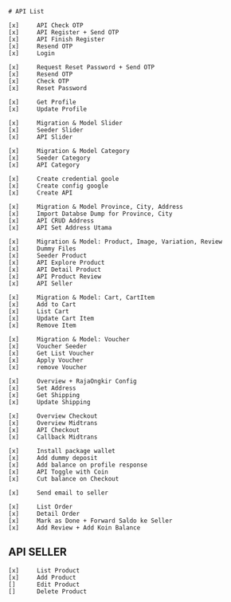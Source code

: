     # API List

    [x]     API Check OTP
    [x]     API Register + Send OTP
    [x]     API Finish Register
    [x]     Resend OTP
    [x]     Login

    [x]     Request Reset Password + Send OTP
    [x]     Resend OTP
    [x]     Check OTP
    [x]     Reset Password

    [x]     Get Profile
    [x]     Update Profile

    [x]     Migration & Model Slider
    [x]     Seeder Slider
    [x]     API Slider

    [x]     Migration & Model Category
    [x]     Seeder Category
    [x]     API Category

    [x]     Create credential goole
    [x]     Create config google
    [x]     Create API

    [x]     Migration & Model Province, City, Address    
    [x]     Import Databse Dump for Province, City
    [x]     API CRUD Address
    [x]     API Set Address Utama

    [x]     Migration & Model: Product, Image, Variation, Review
    [x]     Dummy Files
    [x]     Seeder Product
    [x]     API Explore Product
    [x]     API Detail Product
    [x]     API Product Review
    [x]     API Seller

    [x]     Migration & Model: Cart, CartItem
    [x]     Add to Cart 
    [x]     List Cart
    [x]     Update Cart Item
    [x]     Remove Item

    [x]     Migration & Model: Voucher
    [x]     Voucher Seeder
    [x]     Get List Voucher
    [x]     Apply Voucher
    [x]     remove Voucher

    [x]     Overview + RajaOngkir Config
    [x]     Set Address
    [x]     Get Shipping
    [x]     Update Shipping

    [x]     Overview Checkout
    [x]     Overview Midtrans
    [x]     API Checkout
    [x]     Callback Midtrans

    [x]     Install package wallet
    [x]     Add dummy deposit
    [x]     Add balance on profile response
    [x]     API Toggle with Coin
    [x]     Cut balance on Checkout

    [x]     Send email to seller

    [x]     List Order
    [x]     Detail Order
    [x]     Mark as Done + Forward Saldo ke Seller
    [x]     Add Review + Add Koin Balance

## API SELLER

    [x]     List Product
    [x]     Add Product
    []      Edit Product
    []      Delete Product